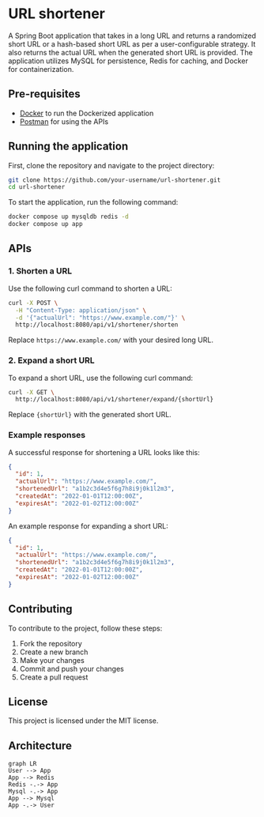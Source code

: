 # URL shortener
A Spring Boot application that takes in a long URL and returns a randomized short URL or a hash-based short URL as per a user-configurable strategy. It also returns the actual URL when the generated short URL is provided. The application utilizes MySQL for persistence, Redis for caching, and Docker for containerization.

## Pre-requisites
- [Docker](https://www.docker.com/) to run the Dockerized application
- [Postman](https://www.postman.com/) for using the APIs

## Running the application

First, clone the repository and navigate to the project directory:

```bash
git clone https://github.com/your-username/url-shortener.git
cd url-shortener
```

To start the application, run the following command:

```bash
docker compose up mysqldb redis -d
docker compose up app
```

## APIs

### 1. Shorten a URL

Use the following curl command to shorten a URL:

```bash
curl -X POST \
  -H "Content-Type: application/json" \
  -d '{"actualUrl": "https://www.example.com/"}' \
  http://localhost:8080/api/v1/shortener/shorten
```

Replace `https://www.example.com/` with your desired long URL.

### 2. Expand a short URL

To expand a short URL, use the following curl command:

```bash
curl -X GET \
  http://localhost:8080/api/v1/shortener/expand/{shortUrl}
```

Replace `{shortUrl}` with the generated short URL.

### Example responses

A successful response for shortening a URL looks like this:

```json
{
  "id": 1,
  "actualUrl": "https://www.example.com/",
  "shortenedUrl": "a1b2c3d4e5f6g7h8i9j0k1l2m3",
  "createdAt": "2022-01-01T12:00:00Z",
  "expiresAt": "2022-01-02T12:00:00Z"
}
```

An example response for expanding a short URL:

```json
{
  "id": 1,
  "actualUrl": "https://www.example.com/",
  "shortenedUrl": "a1b2c3d4e5f6g7h8i9j0k1l2m3",
  "createdAt": "2022-01-01T12:00:00Z",
  "expiresAt": "2022-01-02T12:00:00Z"
}
```

## Contributing

To contribute to the project, follow these steps:

1. Fork the repository
2. Create a new branch
3. Make your changes
4. Commit and push your changes
5. Create a pull request

## License

This project is licensed under the MIT license.

## Architecture

```mermaid
graph LR
User --> App
App --> Redis
Redis -.-> App
Mysql -.-> App
App --> Mysql
App -.-> User
```
